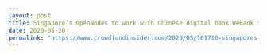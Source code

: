 ```yaml
---
layout: post
title: Singapore’s OpenNodes to work with Chinese digital bank WeBank to develop apps on FISCO BCOS
date: 2020-05-20
permalink: "https://www.crowdfundinsider.com/2020/05/161710-singapores-opennodes-to-work-with-chinese-digital-bank-webank-to-develop-apps-on-the-fisco-bcos-platform/"
---
```


